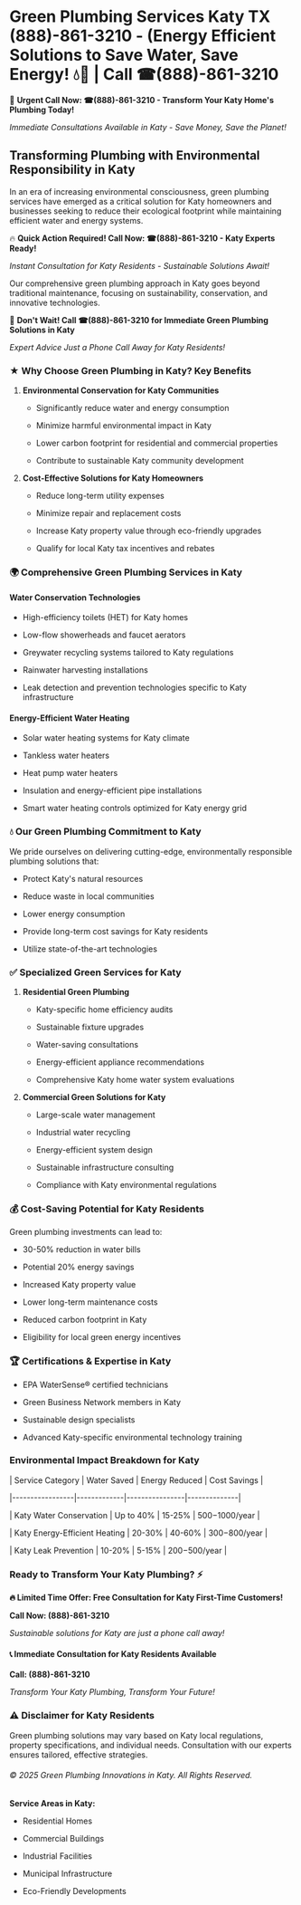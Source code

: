 # Green Plumbing Services Katy TX (888)-861-3210 - (Energy Efficient Solutions to Save Water, Save Energy! 💧🌿 | Call ☎(888)-861-3210

🚨 **Urgent Call Now: ☎(888)-861-3210 - Transform Your Katy Home's Plumbing Today!**
*Immediate Consultations Available in Katy - Save Money, Save the Planet!*

## Transforming Plumbing with Environmental Responsibility in Katy

In an era of increasing environmental consciousness, green plumbing services have emerged as a critical solution for Katy homeowners and businesses seeking to reduce their ecological footprint while maintaining efficient water and energy systems. 

🔥 **Quick Action Required! Call Now: ☎(888)-861-3210 - Katy Experts Ready!**
*Instant Consultation for Katy Residents - Sustainable Solutions Await!*

Our comprehensive green plumbing approach in Katy goes beyond traditional maintenance, focusing on sustainability, conservation, and innovative technologies.

🚨 **Don't Wait! Call ☎(888)-861-3210 for Immediate Green Plumbing Solutions in Katy**
*Expert Advice Just a Phone Call Away for Katy Residents!*

### ★ Why Choose Green Plumbing in Katy? Key Benefits

1. **Environmental Conservation for Katy Communities** 
   - Significantly reduce water and energy consumption
   - Minimize harmful environmental impact in Katy
   - Lower carbon footprint for residential and commercial properties
   - Contribute to sustainable Katy community development

2. **Cost-Effective Solutions for Katy Homeowners** 
   - Reduce long-term utility expenses
   - Minimize repair and replacement costs
   - Increase Katy property value through eco-friendly upgrades
   - Qualify for local Katy tax incentives and rebates

### 🌍 Comprehensive Green Plumbing Services in Katy

#### Water Conservation Technologies
- High-efficiency toilets (HET) for Katy homes
- Low-flow showerheads and faucet aerators
- Greywater recycling systems tailored to Katy regulations
- Rainwater harvesting installations
- Leak detection and prevention technologies specific to Katy infrastructure

#### Energy-Efficient Water Heating
- Solar water heating systems for Katy climate
- Tankless water heaters
- Heat pump water heaters
- Insulation and energy-efficient pipe installations
- Smart water heating controls optimized for Katy energy grid

### 💧 Our Green Plumbing Commitment to Katy

We pride ourselves on delivering cutting-edge, environmentally responsible plumbing solutions that:
- Protect Katy's natural resources
- Reduce waste in local communities
- Lower energy consumption
- Provide long-term cost savings for Katy residents
- Utilize state-of-the-art technologies

### ✅ Specialized Green Services for Katy

1. **Residential Green Plumbing**
   - Katy-specific home efficiency audits
   - Sustainable fixture upgrades
   - Water-saving consultations
   - Energy-efficient appliance recommendations
   - Comprehensive Katy home water system evaluations

2. **Commercial Green Solutions for Katy**
   - Large-scale water management
   - Industrial water recycling
   - Energy-efficient system design
   - Sustainable infrastructure consulting
   - Compliance with Katy environmental regulations

### 💰 Cost-Saving Potential for Katy Residents

Green plumbing investments can lead to:
- 30-50% reduction in water bills
- Potential 20% energy savings
- Increased Katy property value
- Lower long-term maintenance costs
- Reduced carbon footprint in Katy
- Eligibility for local green energy incentives

### 🏆 Certifications & Expertise in Katy

- EPA WaterSense® certified technicians
- Green Business Network members in Katy
- Sustainable design specialists
- Advanced Katy-specific environmental technology training

### Environmental Impact Breakdown for Katy

| Service Category | Water Saved | Energy Reduced | Cost Savings |
|-----------------|-------------|----------------|--------------|
| Katy Water Conservation | Up to 40% | 15-25% | $500-$1000/year |
| Katy Energy-Efficient Heating | 20-30% | 40-60% | $300-$800/year |
| Katy Leak Prevention | 10-20% | 5-15% | $200-$500/year |

### Ready to Transform Your Katy Plumbing? ⚡

**🔥 Limited Time Offer: Free Consultation for Katy First-Time Customers!**

**Call Now: (888)-861-3210**
*Sustainable solutions for Katy are just a phone call away!*

#### 📞 Immediate Consultation for Katy Residents Available

**Call: (888)-861-3210**
*Transform Your Katy Plumbing, Transform Your Future!*

### ⚠️ Disclaimer for Katy Residents

Green plumbing solutions may vary based on Katy local regulations, property specifications, and individual needs. Consultation with our experts ensures tailored, effective strategies.

###### © 2025 Green Plumbing Innovations in Katy. All Rights Reserved.

**Service Areas in Katy:** 
- Residential Homes
- Commercial Buildings
- Industrial Facilities
- Municipal Infrastructure
- Eco-Friendly Developments
